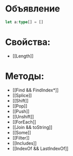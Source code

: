 # Объявление
```ts
let a:type[] = []
```
# Свойства:
- [[Length]]
# Методы:
- [[Find && FindIndex*]]
- [[Splice]]
- [[Shift]]
- [[Pop]]
- [[Push]]
- [[Unshift]]
- [[ForEach]]
- [[Join && toString]]
- [[Some]]
- [[Filter]]
- [[Includes]]
- [[IndexOf && LastIndexOf]]